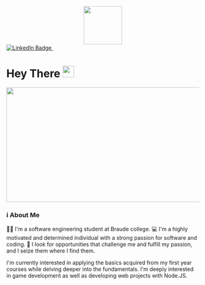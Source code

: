 <div id="header" align="center">
  <img src="https://media.giphy.com/media/M9gbBd9nbDrOTu1Mqx/giphy.gif" width="100"/>
</div>

<div id="badges">
  <a href="https://www.linkedin.com/in/eyal-maklada-71a562226/">
    <img src="https://img.shields.io/badge/LinkedIn-blue?style=for-the-badge&logo=linkedin&logoColor=white" alt="LinkedIn Badge"/>
  </a>
  <img src="https://komarev.com/ghpvc/?username=EyalMK&style=flat-square&color=blue" alt=""/>
 </div>

<h1>
  Hey There
  <img src="https://media.giphy.com/media/hvRJCLFzcasrR4ia7z/giphy.gif" width="30px"/>
</h1>

<div align="center">
  <img src="https://media.giphy.com/media/765ccrAiB0g9z6EApL/giphy.gif" width="600" height="300"/>
</div>

### :information_source: About Me

:man_student: I'm a software engineering student at Braude college.
:computer: I'm a highly motivated and determined individual with a strong passion for software and coding.
:thought_balloon: I look for opportunities that challenge me and fulfill my passion, and I seize them where I find them.

I'm currently interested in applying the basics acquired from my first year courses while delving deeper into the fundamentals.
I'm deeply interested in game development as well as developing web projects with Node.JS.
